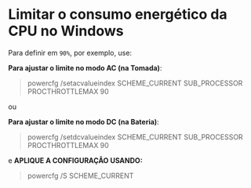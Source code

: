 # Limitar o consumo energético da CPU no Windows

Para definir em `90%`, por exemplo, use:

**Para ajustar o limite no modo AC (na Tomada)**:
> powercfg /setacvalueindex SCHEME_CURRENT SUB_PROCESSOR PROCTHROTTLEMAX 90

ou

**Para ajustar o limite no modo DC (na Bateria)**:
> powercfg /setdcvalueindex SCHEME_CURRENT SUB_PROCESSOR PROCTHROTTLEMAX 90

e **APLIQUE A CONFIGURAÇÂO USANDO:**
> powercfg /S SCHEME_CURRENT


